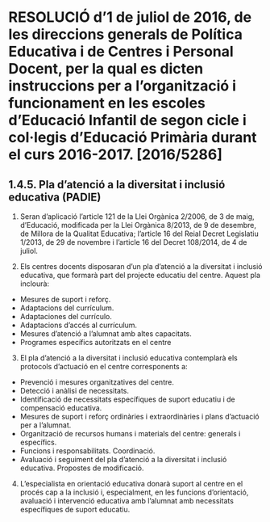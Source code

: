 # RESOLUCIÓ d’1 de juliol de 2016, de les direccions generals de Política Educativa i de Centres i Personal Docent, per la qual es dicten instruccions per a l’organització i funcionament en les escoles d’Educació Infantil de segon cicle i col·legis d’Educació Primària durant el curs 2016-2017. [2016/5286]

## 1.4.5. Pla d’atenció a la diversitat i inclusió educativa (PADIE) 

1. Seran d’aplicació l’article 121 de la Llei Orgànica 2/2006, de 3 de maig, d’Educació, modificada per la Llei Orgànica 8/2013, de 9 de desembre, de Millora de la Qualitat Educativa; l’article 16 del Reial Decret Legislatiu 1/2013, de 29 de novembre i l’article 16 del Decret 108/2014, de 4 de juliol. 

2. Els centres docents disposaran d’un pla d’atenció a la diversitat i inclusió educativa, que formarà part del projecte educatiu del centre. Aquest pla inclourà: 

- Mesures de suport i reforç. 
- Adaptacions del currículum. 
- Adaptaciones del currículo.
- Adaptacions d’accés al currículum. 
- Mesures d’atenció a l’alumnat amb altes capacitats. 
- Programes específics autoritzats en el centre 

3. El pla d’atenció a la diversitat i inclusió educativa contemplarà els protocols d’actuació en el centre corresponents a:

- Prevenció i mesures organitzatives del centre. 
- Detecció i anàlisi de necessitats. 
- Identificació de necessitats específiques de suport educatiu i de compensació educativa. 
- Mesures de suport i reforç ordinàries i extraordinàries i plans d’actuació per a l’alumnat. 
- Organització de recursos humans i materials del centre: generals i específics. 
- Funcions i responsabilitats. Coordinació. 
- Avaluació i seguiment del pla d’atenció a la diversitat i inclusió educativa. Propostes de modificació.

4. L’especialista en orientació educativa donarà suport al centre en el procés cap a la inclusió i, especialment, en les funcions d’orientació, avaluació i intervenció educativa amb l’alumnat amb necessitats específiques de suport educatiu. 

